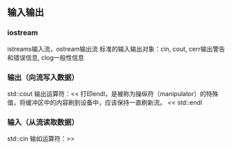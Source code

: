 ## 输入输出
### iostream
istreams输入流，ostream输出流
标准的输入输出对象：cin, cout, cerr输出警告和错误信息, clog一般性信息
### 输出（向流写入数据）
std::cout 
输出运算符：<<
打印endl，是被称为操纵符（manipulator）的特殊值，将缓冲区中的内容刷到设备中，应该保持一直刷新流。
<< std::endl
### 输入（从流读取数据）
std::cin
输如运算符：>>

